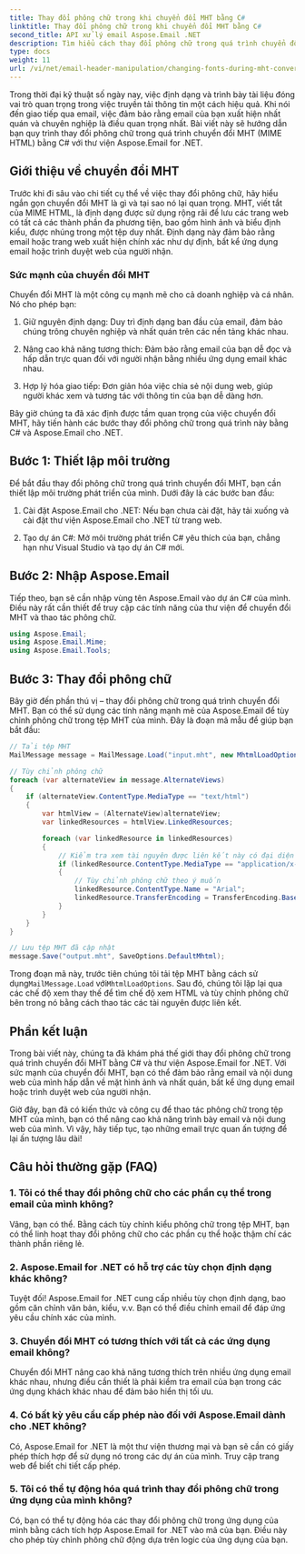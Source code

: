 ```yaml
---
title: Thay đổi phông chữ trong khi chuyển đổi MHT bằng C#
linktitle: Thay đổi phông chữ trong khi chuyển đổi MHT bằng C#
second_title: API xử lý email Aspose.Email .NET
description: Tìm hiểu cách thay đổi phông chữ trong quá trình chuyển đổi MHT bằng Aspose.Email for .NET. Hướng dẫn từng bước với mã nguồn. Hoàn hảo cho việc lưu trữ email và quản lý tài liệu.
type: docs
weight: 11
url: /vi/net/email-header-manipulation/changing-fonts-during-mht-conversion-using-csharp/
---
```


Trong thời đại kỹ thuật số ngày nay, việc định dạng và trình bày tài liệu đóng vai trò quan trọng trong việc truyền tải thông tin một cách hiệu quả. Khi nói đến giao tiếp qua email, việc đảm bảo rằng email của bạn xuất hiện nhất quán và chuyên nghiệp là điều quan trọng nhất. Bài viết này sẽ hướng dẫn bạn quy trình thay đổi phông chữ trong quá trình chuyển đổi MHT (MIME HTML) bằng C# với thư viện Aspose.Email for .NET.

## Giới thiệu về chuyển đổi MHT

Trước khi đi sâu vào chi tiết cụ thể về việc thay đổi phông chữ, hãy hiểu ngắn gọn chuyển đổi MHT là gì và tại sao nó lại quan trọng. MHT, viết tắt của MIME HTML, là định dạng được sử dụng rộng rãi để lưu các trang web có tất cả các thành phần đa phương tiện, bao gồm hình ảnh và biểu định kiểu, được nhúng trong một tệp duy nhất. Định dạng này đảm bảo rằng email hoặc trang web xuất hiện chính xác như dự định, bất kể ứng dụng email hoặc trình duyệt web của người nhận.

### Sức mạnh của chuyển đổi MHT

Chuyển đổi MHT là một công cụ mạnh mẽ cho cả doanh nghiệp và cá nhân. Nó cho phép bạn:

1. Giữ nguyên định dạng: Duy trì định dạng ban đầu của email, đảm bảo chúng trông chuyên nghiệp và nhất quán trên các nền tảng khác nhau.

2. Nâng cao khả năng tương thích: Đảm bảo rằng email của bạn dễ đọc và hấp dẫn trực quan đối với người nhận bằng nhiều ứng dụng email khác nhau.

3. Hợp lý hóa giao tiếp: Đơn giản hóa việc chia sẻ nội dung web, giúp người khác xem và tương tác với thông tin của bạn dễ dàng hơn.

Bây giờ chúng ta đã xác định được tầm quan trọng của việc chuyển đổi MHT, hãy tiến hành các bước thay đổi phông chữ trong quá trình này bằng C# và Aspose.Email cho .NET.

## Bước 1: Thiết lập môi trường

Để bắt đầu thay đổi phông chữ trong quá trình chuyển đổi MHT, bạn cần thiết lập môi trường phát triển của mình. Dưới đây là các bước ban đầu:

1. Cài đặt Aspose.Email cho .NET: Nếu bạn chưa cài đặt, hãy tải xuống và cài đặt thư viện Aspose.Email cho .NET từ trang web.

2. Tạo dự án C#: Mở môi trường phát triển C# yêu thích của bạn, chẳng hạn như Visual Studio và tạo dự án C# mới.

## Bước 2: Nhập Aspose.Email

Tiếp theo, bạn sẽ cần nhập vùng tên Aspose.Email vào dự án C# của mình. Điều này rất cần thiết để truy cập các tính năng của thư viện để chuyển đổi MHT và thao tác phông chữ.

```csharp
using Aspose.Email;
using Aspose.Email.Mime;
using Aspose.Email.Tools;
```

## Bước 3: Thay đổi phông chữ

Bây giờ đến phần thú vị – thay đổi phông chữ trong quá trình chuyển đổi MHT. Bạn có thể sử dụng các tính năng mạnh mẽ của Aspose.Email để tùy chỉnh phông chữ trong tệp MHT của mình. Đây là đoạn mã mẫu để giúp bạn bắt đầu:

```csharp
// Tải tệp MHT
MailMessage message = MailMessage.Load("input.mht", new MhtmlLoadOptions());

// Tùy chỉnh phông chữ
foreach (var alternateView in message.AlternateViews)
{
    if (alternateView.ContentType.MediaType == "text/html")
    {
        var htmlView = (AlternateView)alternateView;
        var linkedResources = htmlView.LinkedResources;

        foreach (var linkedResource in linkedResources)
        {
            // Kiểm tra xem tài nguyên được liên kết này có đại diện cho một phông chữ không
            if (linkedResource.ContentType.MediaType == "application/x-font-ttf")
            {
                // Tùy chỉnh phông chữ theo ý muốn
                linkedResource.ContentType.Name = "Arial";
                linkedResource.TransferEncoding = TransferEncoding.Base64;
            }
        }
    }
}

// Lưu tệp MHT đã cập nhật
message.Save("output.mht", SaveOptions.DefaultMhtml);
```

 Trong đoạn mã này, trước tiên chúng tôi tải tệp MHT bằng cách sử dụng`MailMessage.Load` với`MhtmlLoadOptions`. Sau đó, chúng tôi lặp lại qua các chế độ xem thay thế để tìm chế độ xem HTML và tùy chỉnh phông chữ bên trong nó bằng cách thao tác các tài nguyên được liên kết.

## Phần kết luận

Trong bài viết này, chúng ta đã khám phá thế giới thay đổi phông chữ trong quá trình chuyển đổi MHT bằng C# và thư viện Aspose.Email for .NET. Với sức mạnh của chuyển đổi MHT, bạn có thể đảm bảo rằng email và nội dung web của mình hấp dẫn về mặt hình ảnh và nhất quán, bất kể ứng dụng email hoặc trình duyệt web của người nhận.

Giờ đây, bạn đã có kiến thức và công cụ để thao tác phông chữ trong tệp MHT của mình, bạn có thể nâng cao khả năng trình bày email và nội dung web của mình. Vì vậy, hãy tiếp tục, tạo những email trực quan ấn tượng để lại ấn tượng lâu dài!

## Câu hỏi thường gặp (FAQ)

### 1. Tôi có thể thay đổi phông chữ cho các phần cụ thể trong email của mình không?

   Vâng, bạn có thể. Bằng cách tùy chỉnh kiểu phông chữ trong tệp MHT, bạn có thể linh hoạt thay đổi phông chữ cho các phần cụ thể hoặc thậm chí các thành phần riêng lẻ.

### 2. Aspose.Email for .NET có hỗ trợ các tùy chọn định dạng khác không?

   Tuyệt đối! Aspose.Email for .NET cung cấp nhiều tùy chọn định dạng, bao gồm căn chỉnh văn bản, kiểu, v.v. Bạn có thể điều chỉnh email để đáp ứng yêu cầu chính xác của mình.

### 3. Chuyển đổi MHT có tương thích với tất cả các ứng dụng email không?

   Chuyển đổi MHT nâng cao khả năng tương thích trên nhiều ứng dụng email khác nhau, nhưng điều cần thiết là phải kiểm tra email của bạn trong các ứng dụng khách khác nhau để đảm bảo hiển thị tối ưu.

### 4. Có bất kỳ yêu cầu cấp phép nào đối với Aspose.Email dành cho .NET không?

   Có, Aspose.Email for .NET là một thư viện thương mại và bạn sẽ cần có giấy phép thích hợp để sử dụng nó trong các dự án của mình. Truy cập trang web để biết chi tiết cấp phép.

### 5. Tôi có thể tự động hóa quá trình thay đổi phông chữ trong ứng dụng của mình không?

   Có, bạn có thể tự động hóa các thay đổi phông chữ trong ứng dụng của mình bằng cách tích hợp Aspose.Email for .NET vào mã của bạn. Điều này cho phép tùy chỉnh phông chữ động dựa trên logic của ứng dụng của bạn.